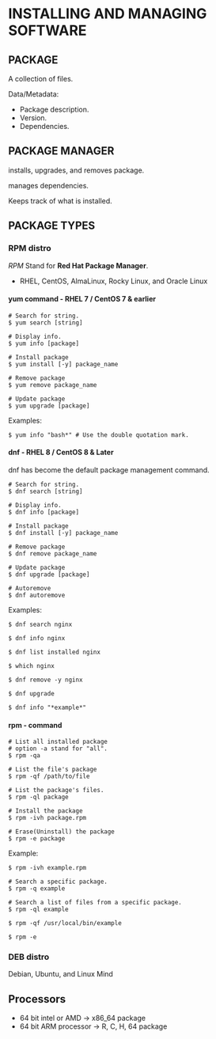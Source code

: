 # INSTALLING AND MANAGING SOFTWARE 

## PACKAGE

A collection of files. 

Data/Metadata: 
* Package description. 
* Version. 
* Dependencies. 

## PACKAGE MANAGER

installs, upgrades, and removes package. 

manages dependencies. 

Keeps track of what is installed. 

## PACKAGE TYPES

### RPM distro
*RPM* Stand for **Red Hat Package Manager**. 

* RHEL, CentOS, AlmaLinux, Rocky Linux, and Oracle Linux


#### yum command - RHEL 7 / CentOS 7 & earlier

```
# Search for string. 
$ yum search [string]

# Display info. 
$ yum info [package]

# Install package
$ yum install [-y] package_name

# Remove package
$ yum remove package_name

# Update package
$ yum upgrade [package]
```

Examples:
```
$ yum info "bash*" # Use the double quotation mark.
```


#### dnf - RHEL 8 / CentOS 8 & Later

dnf has become the default package management command. 

```
# Search for string. 
$ dnf search [string]

# Display info. 
$ dnf info [package]

# Install package
$ dnf install [-y] package_name

# Remove package
$ dnf remove package_name

# Update package
$ dnf upgrade [package]

# Autoremove
$ dnf autoremove
```

Examples: 
```
$ dnf search nginx 

$ dnf info nginx

$ dnf list installed nginx

$ which nginx

$ dnf remove -y nginx

$ dnf upgrade 

$ dnf info "*example*"
```

#### rpm - command

```
# List all installed package
# option -a stand for "all". 
$ rpm -qa

# List the file's package
$ rpm -qf /path/to/file

# List the package's files. 
$ rpm -ql package

# Install the package
$ rpm -ivh package.rpm

# Erase(Uninstall) the package
$ rpm -e package
```

Example: 

```
$ rpm -ivh example.rpm

# Search a specific package. 
$ rpm -q example

# Search a list of files from a specific package. 
$ rpm -ql example

$ rpm -qf /usr/local/bin/example

$ rpm -e
```

### DEB distro

Debian, Ubuntu, and Linux Mind


## Processors

* 64 bit intel or AMD &rarr; x86_64 package
* 64 bit ARM processor &rarr; R, C, H, 64 package   





